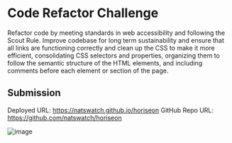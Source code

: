 # Code Refactor Challenge

Refactor code by meeting standards in web accessibility and following the Scout Rule. 
Improve codebase for long term sustainability and ensure that all links are functioning correctly and clean up the CSS to make it more efficient, 
consolidating CSS selectors and properties, organizing them to follow the semantic structure of the HTML elements, and including comments before 
each element or section of the page.


## Submission

Deployed URL: https://natswatch.github.io/horiseon
GitHub Repo URL: https://github.com/natswatch/horiseon



![image](https://user-images.githubusercontent.com/24613646/88513122-916e6380-cf9c-11ea-89e4-c93b628fc830.png)